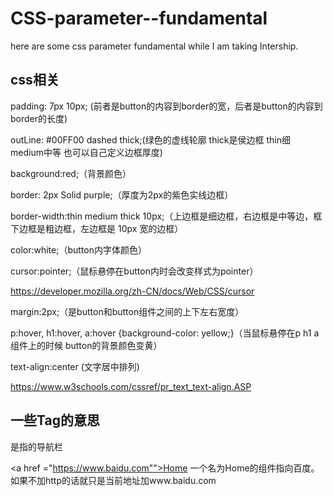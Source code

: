 # CSS-parameter--fundamental
here are some css parameter fundamental while I am taking Intership.

## css相关

padding: 7px 10px; (前者是button的内容到border的宽，后者是button的内容到border的长度)

outLine: #00FF00 dashed thick;(绿色的虚线轮廓 thick是侯边框 thin细 medium中等 也可以自己定义边框厚度)

background:red;（背景颜色）

border: 2px Solid purple;（厚度为2px的紫色实线边框）

border-width:thin medium thick 10px;（上边框是细边框，右边框是中等边，框下边框是粗边框，左边框是 10px 宽的边框）

color:white;（button内字体颜色）

cursor:pointer;（鼠标悬停在button内时会改变样式为pointer）

https://developer.mozilla.org/zh-CN/docs/Web/CSS/cursor

margin:2px;（是button和button组件之间的上下左右宽度）
  
p:hover, h1:hover, a:hover {background-color: yellow;}（当鼠标悬停在p h1 a 组件上的时候 button的背景颜色变黄）

text-align:center (文字居中排列)

https://www.w3schools.com/cssref/pr_text_text-align.ASP

## 一些Tag的意思

<nav> 是指的导航栏

<a href ="https://www.baidu.com"">Home</a>  一个名为Home的组件指向百度。 如果不加http的话就只是当前地址加www.baidu.com
                                 
                                
